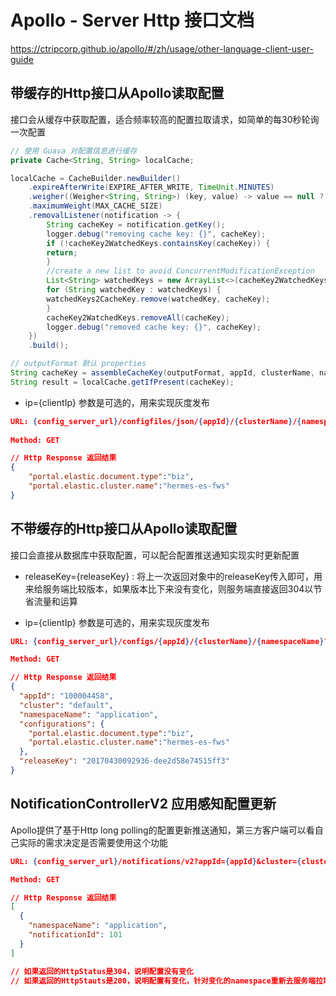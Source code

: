 # Apollo - Server Http 接口文档
https://ctripcorp.github.io/apollo/#/zh/usage/other-language-client-user-guide

## 带缓存的Http接口从Apollo读取配置
接口会从缓存中获取配置，适合频率较高的配置拉取请求，如简单的每30秒轮询一次配置

``` java
// 使用 Guava 对配置信息进行缓存
private Cache<String, String> localCache;

localCache = CacheBuilder.newBuilder()
    .expireAfterWrite(EXPIRE_AFTER_WRITE, TimeUnit.MINUTES)
    .weigher((Weigher<String, String>) (key, value) -> value == null ? 0 : value.length())
    .maximumWeight(MAX_CACHE_SIZE)
    .removalListener(notification -> {
        String cacheKey = notification.getKey();
        logger.debug("removing cache key: {}", cacheKey);
        if (!cacheKey2WatchedKeys.containsKey(cacheKey)) {
        return;
        }
        //create a new list to avoid ConcurrentModificationException
        List<String> watchedKeys = new ArrayList<>(cacheKey2WatchedKeys.get(cacheKey));
        for (String watchedKey : watchedKeys) {
        watchedKeys2CacheKey.remove(watchedKey, cacheKey);
        }
        cacheKey2WatchedKeys.removeAll(cacheKey);
        logger.debug("removed cache key: {}", cacheKey);
    })
    .build();

// outputFormat 默认 properties
String cacheKey = assembleCacheKey(outputFormat, appId, clusterName, namespace, dataCenter);
String result = localCache.getIfPresent(cacheKey);
```

* ip={clientIp} 参数是可选的，用来实现灰度发布

``` json
URL: {config_server_url}/configfiles/json/{appId}/{clusterName}/{namespaceName}?ip={clientIp}   
 
Method: GET

// Http Response 返回结果
{
    "portal.elastic.document.type":"biz",
    "portal.elastic.cluster.name":"hermes-es-fws"
}
```

## 不带缓存的Http接口从Apollo读取配置
接口会直接从数据库中获取配置，可以配合配置推送通知实现实时更新配置

* releaseKey={releaseKey} : 将上一次返回对象中的releaseKey传入即可，用来给服务端比较版本，如果版本比下来没有变化，则服务端直接返回304以节省流量和运算

* ip={clientIp} 参数是可选的，用来实现灰度发布

``` json
URL: {config_server_url}/configs/{appId}/{clusterName}/{namespaceName}?releaseKey={releaseKey}&ip={clientIp}  

Method: GET

// Http Response 返回结果
{
  "appId": "100004458",
  "cluster": "default",
  "namespaceName": "application",
  "configurations": {
    "portal.elastic.document.type":"biz",
    "portal.elastic.cluster.name":"hermes-es-fws"
  },
  "releaseKey": "20170430092936-dee2d58e74515ff3"
}
```
## NotificationControllerV2 应用感知配置更新
Apollo提供了基于Http long polling的配置更新推送通知，第三方客户端可以看自己实际的需求决定是否需要使用这个功能
``` json
URL: {config_server_url}/notifications/v2?appId={appId}&cluster={clusterName}&notifications={notifications}  

Method: GET  

// Http Response 返回结果
[
  {
    "namespaceName": "application",
    "notificationId": 101
  }
]

// 如果返回的HttpStatus是304，说明配置没有变化
// 如果返回的HttpStauts是200，说明配置有变化，针对变化的namespace重新去服务端拉取配置
```